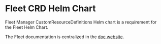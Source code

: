 # Fleet CRD Helm Chart

Fleet Manager CustomResourceDefinitions Helm chart is a requirement for the Fleet Helm Chart.

The Fleet documentation is centralized in the [doc website](https://fleet.rancher.io/).